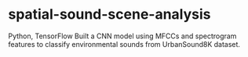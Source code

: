 # spatial-sound-scene-analysis
Python, TensorFlow Built a CNN model using MFCCs and spectrogram features to classify environmental sounds from UrbanSound8K dataset.
